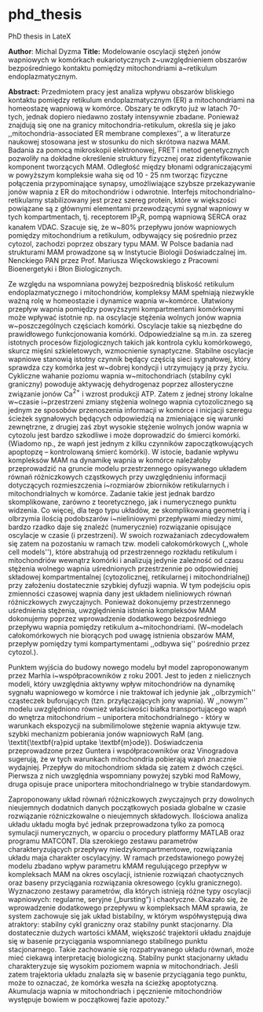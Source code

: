 # phd_thesis
PhD thesis in LateX

__Author__: Michal Dyzma
__Title:__ Modelowanie oscylacji stężeń jonów wapniowych w komórkach eukariotycznych z~uwzględnieniem obszarów bezpośredniego kontaktu pomiędzy mitochondriami a~retikulum endoplazmatycznym.

__Abstract:__
Przedmiotem pracy jest analiza wpływu obszarów bliskiego kontaktu pomiędzy retikulum endoplazmatycznym (ER) a mitochondriami na homeostazę wapniową w komórce. Obszary te odkryto już w latach 70-tych, jednak dopiero niedawno zostały intensywnie zbadane. Ponieważ znajdują się one na granicy mitochondria-retikulum, określa się je jako ,,mitochondria-associated ER membrane complexes'', a w literaturze naukowej stosowana jest w stosunku do nich skrótowa nazwa MAM. Badania za pomocą mikroskopii elektronowej, FRET i metod genetycznych pozwoliły na dokładne określenie struktury fizycznej oraz zidentyfikowanie komponent tworzących MAM. Odległość między błonami odgraniczającymi w powyższym kompleksie waha się od 10 - 25 nm tworząc fizyczne połączenia przypominające synapsy, umożliwiające szybsze przekazywanie jonów wapnia z ER do mitochondriów i odwrotnie. Interfejs mitochondrialno-retikularny stabilizowany jest przez szereg protein, które w większości powiązane są z głównymi elementami przewodzącymi sygnał wapniowy w tych kompartmentach, tj. receptorem IP$_3$R, pompą wapniową SERCA oraz kanałem VDAC. Szacuje się, że w~80\% przepływu jonów wapniowych pomiędzy mitochondrium a retikulum, odbywający się pośrednio przez cytozol, zachodzi poprzez obszary typu MAM. W Polsce badania nad strukturami MAM prowadzone są w Instytucie Biologii Doświadczalnej im. Nenckiego PAN przez Prof. Mariusza Więckowskiego z Pracowni Bioenergetyki i Błon Biologicznych.


Ze względu na wspomniana powyżej bezpośrednią bliskość retikulum endoplazmatycznego i mitochondriów, kompleksy MAM spełniają niezwykle ważną rolę w homeostazie i dynamice wapnia w~komórce. Ułatwiony przepływ wapnia pomiędzy powyższymi kompartmentami komórkowymi może wpływać istotnie np. na oscylacje stężenia wolnych jonów wapnia w~poszczególnych częściach komórki. Oscylacje takie są niezbędne do prawidłowego funkcjonowania komórki. Odpowiedzialne są m.in. za szereg istotnych procesów fizjologicznych takich jak kontrola cyklu komórkowego, skurcz mięśni szkieletowych, wzmocnienie synaptyczne. Stabilne oscylacje wapniowe stanowią istotny czynnik będący częścią sieci sygnałowej, który sprawdza czy komórka jest w~dobrej kondycji i utrzymujący ją przy życiu. Cykliczne wahanie poziomu wapnia w~mitochondriach (stabilny cykl graniczny) powoduje aktywację dehydrogenaz poprzez allosteryczne związanie jonów Ca$^{2+}$ i wzrost produkcji ATP. Zatem z  jednej strony lokalne w~czasie i~przestrzeni zmiany stężenia wolnego wapnia cytozolicznego są jednym ze sposobów przenoszenia informacji w komórce i inicjacji szeregu ścieżek sygnałowych będących odpowiedzią na zmieniające się warunki zewnętrzne, z drugiej zaś zbyt wysokie stężenie wolnych jonów wapnia w cytozolu jest bardzo szkodliwe i może doprowadzić do śmierci komórki. (Wiadomo np., że wapń jest jednym z kilku czynników zapoczątkowujących apoptopzę – kontrolowaną śmierć komórki). W istocie, badanie wpływu kompleksów MAM na dynamikę wapnia w komórce należałoby przeprowadzić na gruncie modelu przestrzennego opisywanego układem równań różniczkowych cząstkowych przy uwzględnieniu informacji dotyczących  rozmieszczenia i~rozmiarów zbiorników retikularnych i mitochondrialnych w komórce. Zadanie takie jest jednak bardzo skomplikowane, zarówno z teoretycznego, jak i numerycznego punktu widzenia. Co więcej, dla tego typu układów, ze skomplikowaną geometrią i olbrzymia ilością podobszarów i~nieliniowymi przepływami miedzy nimi, bardzo rzadko daje się znaleźć  (numerycznie) rozwiązanie opisujące oscylacje w czasie (i przestrzeni). W swoich rozważaniach zdecydowałem się zatem na pozostaniu w ramach tzw. modeli całokomórkowych (,,whole cell models''), które abstrahują od przestrzennego rozkładu retikulum i mitochondriów wewnątrz komórki i analizują jedynie zależność od czasu stężenia wolnego wapnia uśrednionych przestrzennie po odpowiedniej składowej kompartmentalnej (cytozolicznej, retikularnej i mitochondrialnej) przy założeniu dostatecznie szybkiej dyfuzji wapnia. W tym podejściu opis zmienności czasowej wapnia dany jest układem nieliniowych równań różniczkowych zwyczajnych. Ponieważ dokonujemy przestrzennego uśrednienia stężenia, uwzględnienia istnienia kompleksów MAM dokonujemy poprzez wprowadzenie dodatkowego bezpośredniego przepływu wapnia pomiędzy retikulum a~mitochondriami. (W~modelach całokomórkowych nie biorących pod uwagę  istnienia obszarów MAM, przepływ pomiędzy tymi kompartymentami ,,odbywa się'' pośrednio przez cytozol.).

Punktem wyjścia do budowy nowego modelu był model zaproponowanym przez Marhla i~współpracowników z roku 2001. Jest to jeden z nielicznych modeli, który uwzględnia aktywny wpływ mitochondriów na dynamikę sygnału wapniowego w komórce i nie traktował ich jedynie jak ,,olbrzymich'' cząsteczek buforujących (tzn. przyłączających jony wapnia). W ,,nowym'' modelu uwzględniono również właściwości białka transportującego wapń do wnętrza mitochondrium – uniportera mitochondrialnego -  który w warunkach ekspozycji na submilimolowe stężenie wapnia aktywuje tzw. szybki mechanizm pobierania jonów wapniowych RaM (ang. \textit{\textbf{ra}pid uptake \textbf{m}ode}). Doświadczenia przeprowadzone przez Guntera i współpracowników oraz Vinogradova sugerują, że w tych warunkach mitochondria pobierają wapń znacznie wydajniej. Przepływ do mitochondriom składa się zatem z dwóch części. Pierwsza z nich uwzględnia wspomniany powyżej szybki mod RaMowy, druga opisuje prace uniportera mitochondrialnego w trybie standardowym.

Zaproponowany  układ równań różniczkowych zwyczajnych przy dowolnych nieujemnych dodatnich danych początkowych posiada globalne w czasie rozwiązanie różniczkowalne o nieujemnych składowych. Ilościowa analiza układu układu mogła być jednak przeprowadzona tylko za pomocą symulacji numerycznych, w oparciu o procedury platformy MATLAB oraz  programu MATCONT. 
Dla szerokiego zestawu parametrów charakteryzujących przepływy miedzykompartmentowe, rozwiązania układu maja charakter oscylacyjny. W ramach przedstawionego powyżej  modelu zbadano  wpływ parametru kMAM  regulującego przepływ w kompleksach MAM na okres oscylacji, istnienie rozwiązań chaotycznych oraz  baseny przyciągania rozwiązania okresowego (cyklu granicznego). Wyznaczono zestawy parametrów, dla których istnieją różne typy oscylacji wapniowych: regularne, seryjne („bursting”) i chaotyczne. Okazało się, że wprowadzenie dodatkowego przepływu w kompleksach MAM sprawia, że  system zachowuje się jak układ bistabilny, w którym współwystępują dwa atraktory: stabilny cykl graniczny oraz stabilny punkt stacjonarny. Dla dostatecznie dużych wartości kMAM, większość trajektorii układu znajduje się w basenie przyciągania wspomnianego stabilnego punktu stacjonarnego.  Takie zachowanie się rozpatrywanego układu równań, może mieć ciekawą interpretację biologiczną. Stabilny punkt stacjonarny układu charakteryzuje się wysokim poziomem wapnia w mitochondriach. Jeśli zatem trajektoria układu znalazła się w basenie przyciągania tego punktu, może to oznaczać, że komórka weszła na ścieżkę apoptotyczną. Akumulacja wapnia w mitochondriach i pęcznienie mitochondriów występuje bowiem w początkowej fazie apotozy."
